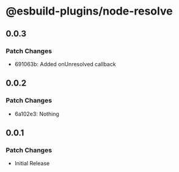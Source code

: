 # @esbuild-plugins/node-resolve

## 0.0.3

### Patch Changes

-   691063b: Added onUnresolved callback

## 0.0.2

### Patch Changes

-   6a102e3: Nothing

## 0.0.1

### Patch Changes

-   Initial Release

